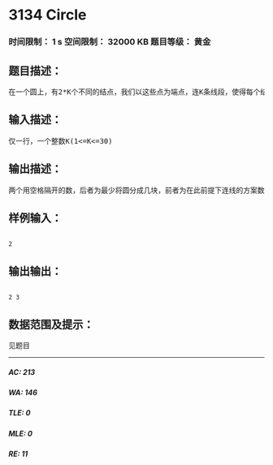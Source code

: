 # 3134 Circle   
### 时间限制： 1 s     空间限制： 32000 KB     题目等级： 黄金  
## 题目描述：  

<pre>
在一个圆上，有2*K个不同的结点，我们以这些点为端点，连K条线段，使得每个结点都恰好用一次。在满足这些线段将圆分成最少部分的前提下，请计算有多少种连线的方法
</pre>
  
  
## 输入描述：  

<pre>
仅一行，一个整数K(1<=K<=30)
</pre>
  
  
## 输出描述：  

<pre>
两个用空格隔开的数，后者为最少将圆分成几块，前者为在此前提下连线的方案数
</pre>
  
  
## 样例输入：  

<pre><code>
2
</code></pre>
  
  
## 输出输出：  

<pre><code>
2 3
</code></pre>
  
  
## 数据范围及提示：  

<pre>
见题目
</pre>
  
  
***  

##### AC: 213  
##### WA: 146  
##### TLE: 0  
##### MLE: 0  
##### RE: 11  
